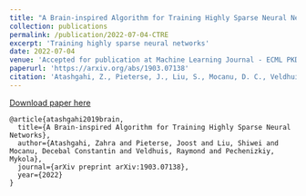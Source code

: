```yaml
---
title: "A Brain-inspired Algorithm for Training Highly Sparse Neural Networks"
collection: publications
permalink: /publication/2022-07-04-CTRE
excerpt: 'Training highly sparse neural networks'
date: 2022-07-04
venue: 'Accepted for publication at Machine Learning Journal - ECML PKDD Journal track'
paperurl: 'https://arxiv.org/abs/1903.07138'
citation: 'Atashgahi, Z., Pieterse, J., Liu, S., Mocanu, D. C., Veldhuis, R., & Pechenizkiy, M. (2019). A Brain-inspired Algorithm for Training Highly Sparse Neural Networks. arXiv preprint arXiv:1903.07138.'
---
```


[Download paper here](https://arxiv.org/pdf/2012.00560.pdf) 

```
@article{atashgahi2019brain,
  title={A Brain-inspired Algorithm for Training Highly Sparse Neural Networks},
  author={Atashgahi, Zahra and Pieterse, Joost and Liu, Shiwei and Mocanu, Decebal Constantin and Veldhuis, Raymond and Pechenizkiy, Mykola},
  journal={arXiv preprint arXiv:1903.07138},
  year={2022}
}
```


